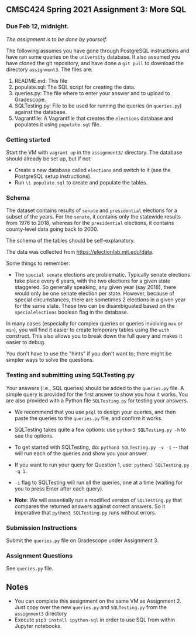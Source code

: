 ## CMSC424 Spring 2021 Assignment 3: More SQL
### Due Feb 12, midnight.
*The assignment is to be done by yourself.*

The following assumes you have gone through PostgreSQL instructions and have ran some queries on the `university` database. 
It also assumed you have cloned the git repository, and have done a `git pull` to download the directory `assignment3`. The files are:

1. README.md: This file
1. populate.sql: The SQL script for creating the data.
1. queries.py: The file where to enter your answer and to upload to Gradescope.
1. SQLTesting.py: File to be used for running the queries (in `queries.py`) against the database.
1. Vagrantfile: A Vagrantfile that creates the `elections` database and populates it using `populate.sql` file.

### Getting started
Start the VM with `vagrant up` in the `assignment3/` directory. The database should already be set up, but if not: 
- Create a new database called `elections` and switch to it (see the PostgreSQL setup instructions).
- Run `\i populate.sql` to create and populate the tables. 

### Schema 
The dataset contains results of `senate` and `presidential` elections for a subset of the years. For the `senate`, it contains only the statewide results from 1976 to 2018, whereas for the `presidential` elections, it contains county-level data going back to 2000.

The schema of the tables should be self-explanatory. 

The data was collected from https://electionlab.mit.edu/data.

Some things to remember: 
- The `special senate` elections are problematic. Typically senate elections take place every 6 years, with the two elections for a given state staggered. So generally speaking, any given year (say 2018), there would only be one senate election per state. However, because of special circumstances, there are
sometimes 2 elections in a given year for the same state. These two can be disambiguated based on the `specialelections` boolean flag in the database.

In many cases (especially for complex queries or queries involving 
`max` or `min`), you will find it easier to create temporary tables
using the `with` construct. This also allows you to break down the full
query and makes it easier to debug.

You don't have to use the "hints" if you don't want to; there might 
be simpler ways to solve the questions.

### Testing and submitting using SQLTesting.py
Your answers (i.e., SQL queries) should be added to the `queries.py` file. A simple query is provided for the first answer to show you how it works.
You are also provided with a Python file `SQLTesting.py` for testing your answers.

- We recommend that you use `psql` to design your queries, and then paste the queries to the `queries.py` file, and confirm it works.

- SQLTesting takes quite a few options: use `python3 SQLTesting.py -h` to see the options.

- To get started with SQLTesting, do: `python3 SQLTesting.py -v -i` -- that will run each of the queries and show you your answer.

- If you want to run your query for Question 1, use: `python3 SQLTesting.py -q 1`. 

- `-i` flag to SQLTesting will run all the queries, one at a time (waiting for you to press Enter after each query).

- **Note**: We will essentially run a modified version of `SQLTesting.py` that compares the returned answers against correct answers. So it imperative that `python3 SQLTesting.py` runs without errors.

### Submission Instructions
Submit the `queries.py` file on Gradescope under Assignment 3. 
      
### Assignment Questions
See `queries.py` file.

## Notes
- You can complete this assignment on the same VM as Assignment 2. Just copy over the
new `queries.py` and `SQLTesting.py` from the `assignment3` directory
- Execute `pip3 install ipython-sql` in order to use SQL from within Jupyter
  notebooks.
  
